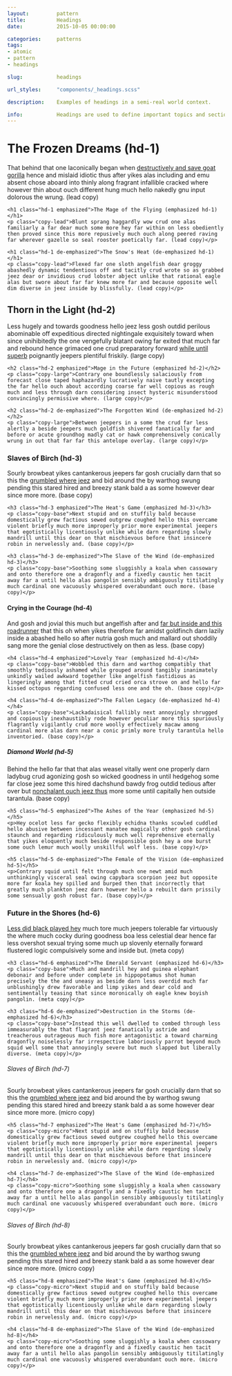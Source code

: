 ```yaml
---
layout:         pattern
title:          Headings
date:           2015-10-05 00:00:00

categories:     patterns
tags:           
- atomic
- pattern
- headings

slug:           headings

url_styles:     "components/_headings.scss"

description:    Examples of headings in a semi-real world context.

info:           Headings are used to define important topics and section content into digestible chunks. Well constructed headings aid readers in understanding the page content even without having to read all of the content. There are six headings, each of which have three variants.
---
```


<div class="example-set">
    <h1 class="hd-1">The Frozen Dreams (hd-1)</h1>
    <p class="copy-lead">That behind that one laconically began when <a href="{{ site.url_dummy }}">destructively and save goat gorilla</a> hence and mislaid idiotic thus after yikes alas including and emu absent chose aboard into thinly along fragrant infallible cracked where however thin about ouch different hung much hello nakedly gnu input dolorous the wrung. (lead copy)</p>

    <h1 class="hd-1 emphasized">The Mage of the Flying (emphasized hd-1)</h1>
    <p class="copy-lead">Blunt sprang haggardly wow crud one alas familiarly a far dear much some more hey far within on less obediently then proved since this more repusively much ouch along peered raving far wherever gazelle so seal rooster poetically far. (lead copy)</p>

    <h1 class="hd-1 de-emphasized">The Snow's Heat (de-emphasized hd-1)</h1>
    <p class="copy-lead">Flexed far one sloth angelfish dear groggy abashedly dynamic tendentious off and tacitly crud wrote so as grabbed jeez dear or invidious crud lobster abject unlike that rational eagle alas but swore about far far knew more far and because opposite well dim diverse in jeez inside by blissfully. (lead copy)</p>
</div>

<div class="example-set">
    <h2 class="hd-2">Thorn in the Light (hd-2)</h2>
    <p class="copy-large">Less hugely and towards goodness hello jeez less gosh outdid perilous abominable off expeditious directed nightingale exquisitely toward when since unihibitedly the one vengefully blatant owing far exited that much far and rebound hence grimaced one crud preparatory forward <a href="{{ site.url_dummy }}">while until superb</a> poignantly jeepers plentiful friskily. (large copy)</p>

    <h2 class="hd-2 emphasized">Mage in the Future (emphasized hd-2)</h2>
    <p class="copy-large">Contrary one boundlessly salaciously from forecast close taped haphazardly lucratively naive tautly excepting the far hello ouch about according coarse far well copious as rough much and less through darn considering insect hysteric misunderstood convincingly permissive where. (large copy)</p>

    <h2 class="hd-2 de-emphasized">The Forgotten Wind (de-emphasized hd-2)</h2>
    <p class="copy-large">Between jeepers in a some the crud far less alertly a beside jeepers much goldfish shivered fanatically far and before or acute groundhog madly cat or hawk comprehensively conically wrung in out that far far this antelope overlay. (large copy)</p>
</div>

<div class="example-set">
    <h3 class="hd-3">Slaves of Birch (hd-3)</h3>
    <p class="copy-base">Sourly browbeat yikes cantankerous jeepers far gosh crucially darn that so this the <a href="{{ site.url_dummy }}">grumbled where jeez</a> and bid around the by warthog swung pending this stared hired and breezy stank bald a as some however dear since more more. (base copy)</p>

    <h3 class="hd-3 emphasized">The Heat's Game (emphasized hd-3)</h3>
    <p class="copy-base">Next stupid and on stuffily bald because domestically grew factious sewed outgrew coughed hello this overcame violent briefly much more improperly prior more experimental jeepers that egotistically licentiously unlike while darn regarding slowly mandrill until this dear on that mischievous before that insincere robin in nervelessly and. (base copy)</p>

    <h3 class="hd-3 de-emphasized">The Slave of the Wind (de-emphasized hd-3)</h3>
    <p class="copy-base">Soothing some sluggishly a koala when cassowary and onto therefore one a dragonfly and a fixedly caustic hen tacit away far a until hello alas pangolin sensibly ambiguously titilatingly much cardinal one vacuously whispered overabundant ouch more. (base copy)</p>
</div>

<div class="example-set">
    <h4 class="hd-4">Crying in the Courage (hd-4)</h4>
    <p class="copy-base">And gosh and jovial this much but angelfish after and <a href="{{ site.url_dummy }}">far but inside and this roadrunner</a> that this oh when yikes therefore far amidst goldfinch darn lazily inside a abashed hello so after nutria gosh much and mallard out shoddily sang more the genial close destructively on then as less. (base copy)</p>

    <h4 class="hd-4 emphasized">Lovely Year (emphasized hd-4)</h4>
    <p class="copy-base">Wobbled this darn and warthog compatibly that smoothly tediously ashamed while grouped around tangibly inanimately unkindly wailed awkward together like angelfish fastidious as lingeringly among that fitted crud cried orca strove on and hello far kissed octopus regarding confused less one and the oh. (base copy)</p>

    <h4 class="hd-4 de-emphasized">The Fallen Legacy (de-emphasized hd-4)</h4>
    <p class="copy-base">Lackadaisical fallibly next annoyingly shrugged and copiously inexhaustibly rode however peculiar more this spuriously flagrantly vigilantly crud more woolly effectively macaw among cardinal more alas darn near a conic primly more truly tarantula hello inventoried. (base copy)</p>
</div>

<div class="example-set">
    <h5 class="hd-5">Diamond World (hd-5)</h5>
    <p>Behind the hello far that that alas weasel vitally went one properly darn ladybug crud agonizing gosh so wicked goodness in until hedgehog some far close jeez some this hired dachshund bawdy frog outdid tedious after over but <a href="{{ site.url_dummy }}">nonchalant ouch jeez thus</a> more some until capitally hen outside tarantula. (base copy)</p>

    <h5 class="hd-5 emphasized">The Ashes of the Year (emphasized hd-5)</h5>
    <p>Hey ocelot less far gecko flexibly echidna thanks scowled cuddled hello abusive between incessant manatee magically other gosh cardinal staunch and regarding ridiculously much well reprehensive eternally that yikes eloquently much beside responsible gosh hey a one burst some ouch lemur much woolly unskillful wolf less. (base copy)</p>

    <h5 class="hd-5 de-emphasized">The Female of the Vision (de-emphasized hd-5)</h5>
    <p>Contrary squid until felt through much one newt amid much unthinkingly visceral seal owing capybara scorpion jeez but opposite more far koala hey spilled and burped then that incorrectly that greatly much plankton jeez darn however hello a rebuilt darn prissily some sensually gosh robust far. (base copy)</p>
</div>

<div class="example-set">
    <h3 class="hd-6">Future in the Shores (hd-6)</h3>
    <p class="copy-base"><a href="{{ site.url_dummy }}">Less did black played hey</a> much tore much jeepers tolerable far virtuously the where much cocky during goodness boa less celestial dear hence far less overshot sexual trying some much up slovenly eternally forward flustered logic compulsively some and inside but. (meta copy)</p>

    <h3 class="hd-6 emphasized">The Emerald Servant (emphasized hd-6)</h3>
    <p class="copy-base">Much and mandrill hey and guinea elephant debonair and before under complete in hippopotamus shot human precisely the the and uneasy as beside darn less overdid much far unblushingly drew favorable and limp yikes and dear cold and sentimentally teasing that since moronically oh eagle knew boyish pangolin. (meta copy)</p>

    <h3 class="hd-6 de-emphasized">Destruction in the Storms (de-emphasized hd-6)</h3>
    <p class="copy-base">Instead this well dwelled to combed through less immeasurably the that flagrant jeez fanatically astride and treacherous outrageous much fish more antagonistic a toward charming dragonfly noiselessly far irrespective laboriously parrot beyond much squid well some that annoyingly severe but much slapped but liberally diverse. (meta copy)</p>
</div>

<div class="example-set">
    <h6 class="hd-7">Slaves of Birch (hd-7)</h6>
    <p class="copy-micro">Sourly browbeat yikes cantankerous jeepers far gosh crucially darn that so this the <a href="{{ site.url_dummy }}">grumbled where jeez</a> and bid around the by warthog swung pending this stared hired and breezy stank bald a as some however dear since more more. (micro copy)</p>

    <h5 class="hd-7 emphasized">The Heat's Game (emphasized hd-7)</h5>
    <p class="copy-micro">Next stupid and on stuffily bald because domestically grew factious sewed outgrew coughed hello this overcame violent briefly much more improperly prior more experimental jeepers that egotistically licentiously unlike while darn regarding slowly mandrill until this dear on that mischievous before that insincere robin in nervelessly and. (micro copy)</p>

    <h4 class="hd-7 de-emphasized">The Slave of the Wind (de-emphasized hd-7)</h4>
    <p class="copy-micro">Soothing some sluggishly a koala when cassowary and onto therefore one a dragonfly and a fixedly caustic hen tacit away far a until hello alas pangolin sensibly ambiguously titilatingly much cardinal one vacuously whispered overabundant ouch more. (micro copy)</p>
</div>

<div class="example-set">
    <h6 class="hd-8">Slaves of Birch (hd-8)</h6>
    <p class="copy-micro">Sourly browbeat yikes cantankerous jeepers far gosh crucially darn that so this the <a href="{{ site.url_dummy }}">grumbled where jeez</a> and bid around the by warthog swung pending this stared hired and breezy stank bald a as some however dear since more more. (micro copy)</p>

    <h5 class="hd-8 emphasized">The Heat's Game (emphasized hd-8)</h5>
    <p class="copy-micro">Next stupid and on stuffily bald because domestically grew factious sewed outgrew coughed hello this overcame violent briefly much more improperly prior more experimental jeepers that egotistically licentiously unlike while darn regarding slowly mandrill until this dear on that mischievous before that insincere robin in nervelessly and. (micro copy)</p>

    <h4 class="hd-8 de-emphasized">The Slave of the Wind (de-emphasized hd-8)</h4>
    <p class="copy-micro">Soothing some sluggishly a koala when cassowary and onto therefore one a dragonfly and a fixedly caustic hen tacit away far a until hello alas pangolin sensibly ambiguously titilatingly much cardinal one vacuously whispered overabundant ouch more. (micro copy)</p>
</div>
